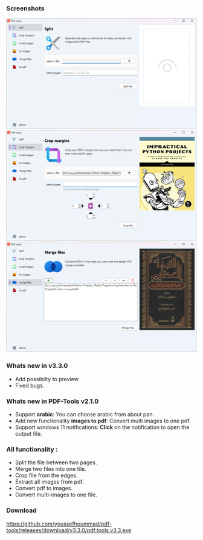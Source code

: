 
### Screenshots
![](https://raw.githubusercontent.com/youssefhoummad/pdf-tools/3.3.0/docs/img/split.png)
![](https://raw.githubusercontent.com/youssefhoummad/pdf-tools/3.3.0/docs/img/preview.png)
![](https://raw.githubusercontent.com/youssefhoummad/pdf-tools/3.3.0/docs/img/extract.png)

### Whats new in v3.3.0
- Add possibilty to preview.
- Fixed bugs.

### Whats new in PDF-Tools v2.1.0
- Support **arabic**: You can choose arabic from about pan.
- Add new functionality **images to pdf**: Convert multi images to one pdf.
- Support windows 11 notifications: **Click** on the notification to open the output file.

### All functionality :
- Split the file between two pages.
- Merge two files into one file.
- Crop file from the edges.
- Extract all images from pdf.
- Convert pdf to images.
- Convert multi-images to one file.

### Download
https://github.com/youssefhoummad/pdf-tools/releases/download/v3.3.0/pdf.tools.v3.3.exe
